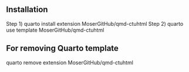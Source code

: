 ## Installation
Step 1) quarto install extension MoserGitHub/qmd-ctuhtml
Step 2) quarto use template MoserGitHub/qmd-ctuhtml

## For removing Quarto template
quarto remove extension MoserGitHub/qmd-ctuhtml
